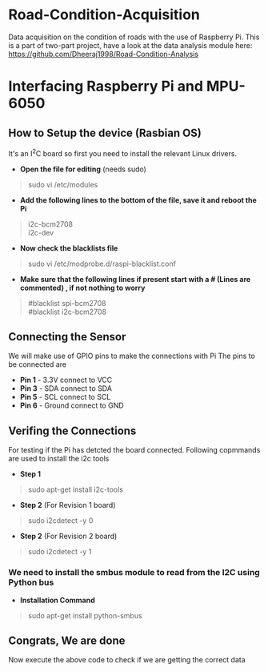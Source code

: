 # Road-Condition-Acquisition
Data acquisition on the condition of roads with the use of Raspberry Pi. This is a part of two-part project, have a look at the data analysis module here: https://github.com/Dheeraj1998/Road-Condition-Analysis

# Interfacing Raspberry Pi and MPU-6050

## How to Setup the device (Rasbian OS)

It's an I<sup>2</sup>C board so first you need to install the relevant Linux drivers.
* **Open the file for editing** (needs sudo)
> sudo vi /etc/modules 

* **Add the following lines to the bottom of the file, save it and reboot the Pi**
> i2c-bcm2708 <br>
> i2c-dev

* **Now check the blacklists file**
> sudo vi /etc/modprobe.d/raspi-blacklist.conf

* **Make sure that the following lines if present start with a # (Lines are commented) , if not nothing to worry**
> #blacklist spi-bcm2708 <br>
> #blacklist i2c-bcm2708

## Connecting the Sensor

We will make use of GPIO pins to make the connections with Pi
The pins to be connected are
* **Pin 1** - 3.3V connect to VCC
* **Pin 3** - SDA connect to SDA
* **Pin 5** - SCL connect to SCL
* **Pin 6** - Ground connect to GND

## Verifing the Connections

For testing if the Pi has detcted the board connected. Following copmmands are used to install the i2c tools

*   **Step 1**
>   sudo apt-get install i2c-tools

*   **Step 2** (For Revision 1 board) 
>   sudo i2cdetect -y 0 <br>

*   **Step 2** (For Revision 2 board)
>   sudo i2cdetect -y 1 <br>

### We need to install the smbus module to read from the I2C using Python bus 
* **Installation Command**
> sudo apt-get install python-smbus 

## Congrats, We are done 
Now execute the above code to check if we are getting the correct data
